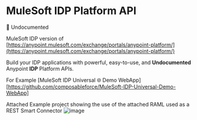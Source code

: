 # MuleSoft IDP Platform API
🚨 Undocumented

MuleSoft IDP version of [https://anypoint.mulesoft.com/exchange/portals/anypoint-platform/](https://anypoint.mulesoft.com/exchange/portals/anypoint-platform/)

Build your IDP applications with powerful, easy-to-use, and **Undocumented** Anypoint **IDP** Platform APIs.

For Example [MuleSoft IDP Universal 🌐 Demo WebApp][https://github.com/composableforce/MuleSoft-IDP-Universal-Demo-WebApp]

Attached Example project showing the use of the attached RAML used as a REST Smart Connector
![image](https://github.com/user-attachments/assets/92ff5c56-377f-40e0-89f1-873c26926cd2)


